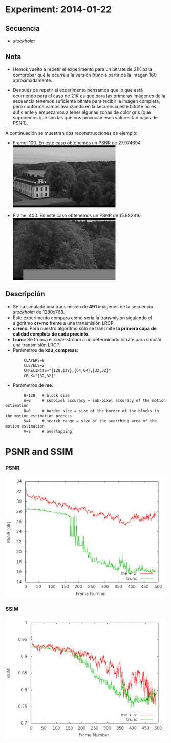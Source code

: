 Experiment: 2014-01-22
======================

Secuencia
---------
- *stockholm*

Nota
----

- Hemos vuelto a repetir el experimento para un bitrate de 21K para comprobar 
  qué le ocurre a la versión *trunc* a partir de la imagen 160 aproximadamente.

- Después de repetir el experimento pensamos que lo que está ocurriendo para el 
  caso de 21K es que para las primeras imágenes de la secuencia tenemos suficiente 
  bitrate para recibir la imagen completa, pero conforme vamos avanzando en la 
  secuencia este bitrate no es suficiente y empezamos a tener algunas zonas de 
  color gris (que suponemos que son las que nos provocan esos valores tan bajos de PSNR).

A continuación se muestran dos reconstrucciones de ejemplo:

- Frame: 100. En este caso obtenemos un PSNR de 27.974694  
![](images/100.trunc.png)

- Frame: 400. En este caso obtenemos un PSNR de 15.882816  
![](images/400.trunc.png)


Descripción
-----------

- Se ha simulado una transimisión de **491** imágenes de la secuencia *stockholm* de 1280x768.
- Este experimento compara cómo sería la transmisión siguiendo el algoritmo **cr+mc** frente a una transmisión LRCP.
- **cr+mc**: Para nuestro algoritmo sólo se transmite **la primera capa de calidad completa de cada precinto**.
- **trunc**: Se trunca el *code-stream* a un determinado bitrate para simular una transmisión LRCP.
- Parámetros de **kdu\_compress**:

```
        CLAYERS=8
        CLEVELS=2
        CPRECINCTS="{128,128},{64,64},{32,32}"
        CBLK="{32,32}"
```

- Parámetros de **me**:

```
        B=128   # block size
        A=0     # subpixel accuracy = sub-pixel accuracy of the motion estimation
        D=0     # border size = size of the border of the blocks in the motion estimation process
        S=4     # search range = size of the searching area of the motion estimation
        V=2     # overlapping
```

PSNR and SSIM
=============

### PSNR

![](images/psnr_21000.png)

### SSIM

![](images/ssim_21000.png)